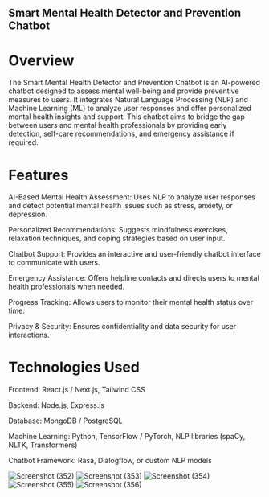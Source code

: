 <h2>Smart Mental Health Detector and Prevention Chatbot</h2>

<h1>Overview</h1>

The Smart Mental Health Detector and Prevention Chatbot is an AI-powered chatbot designed to assess mental well-being and provide preventive measures to users. It integrates Natural Language Processing (NLP) and Machine Learning (ML) to analyze user responses and offer personalized mental health insights and support. This chatbot aims to bridge the gap between users and mental health professionals by providing early detection, self-care recommendations, and emergency assistance if required.

<h1>Features</h1>

AI-Based Mental Health Assessment: Uses NLP to analyze user responses and detect potential mental health issues such as stress, anxiety, or depression.

Personalized Recommendations: Suggests mindfulness exercises, relaxation techniques, and coping strategies based on user input.

Chatbot Support: Provides an interactive and user-friendly chatbot interface to communicate with users.

Emergency Assistance: Offers helpline contacts and directs users to mental health professionals when needed.

Progress Tracking: Allows users to monitor their mental health status over time.

Privacy & Security: Ensures confidentiality and data security for user interactions.

<h1>Technologies Used</h1>

Frontend: React.js / Next.js, Tailwind CSS

Backend: Node.js, Express.js

Database: MongoDB / PostgreSQL

Machine Learning: Python, TensorFlow / PyTorch, NLP libraries (spaCy, NLTK, Transformers)

Chatbot Framework: Rasa, Dialogflow, or custom NLP models

![Screenshot (352)](https://github.com/user-attachments/assets/9889a55a-6bd0-401c-a85a-8cd94e3e9e05)
![Screenshot (353)](https://github.com/user-attachments/assets/c45f97e5-181f-4d97-81ea-74ce7fdc0840)
![Screenshot (354)](https://github.com/user-attachments/assets/77f6a6f5-e64e-4601-b71a-e01e943bcb52)
![Screenshot (355)](https://github.com/user-attachments/assets/93860316-9142-4b79-86e4-c6606f530041)
![Screenshot (356)](https://github.com/user-attachments/assets/d92bc8f8-2482-410d-87cd-f0d426fbbbad)




